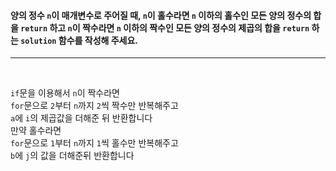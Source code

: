<h4>

양의 정수 `n`이 매개변수로 주어질 때, `n`이 홀수라면 `n` 이하의 홀수인 모든 양의 정수의 합을 `return` 하고 `n`이 짝수라면 `n` 이하의 짝수인 모든 양의 정수의 제곱의 합을 `return` 하는 `solution` 함수를 작성해 주세요.

</h4>

---

<br>

`if`문을 이용해서 `n`이 짝수라면 <br>
`for`문으로 `2`부터 `n`까지 `2`씩 짝수만 반복해주고<br>
`a`에 `i`의 제곱값을 더해준 뒤 반환합니다<br>
만약 홀수라면<br>
`for`문으로 `1`부터 `n`까지 `1`씩 홀수만 반복해주고<br>
`b`에 `j`의 값을 더해준뒤 반환합니다<br>
